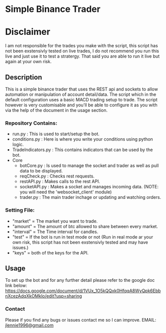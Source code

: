 # Simple Binance Trader

# Disclaimer
I am not responsible for the trades you make with the script, this script has not been exstensivly tested on live trades, I do not recommend you run this live and just use it to test a stratergy. That said you are able to run it live but again at your own risk.

## Description
This is a simple binance trader that uses the REST api and sockets to allow automation or manipulation of account detail/data. The script which in the default configuration uses a basic MACD trading setup to trade. The script however is very customisable and you'll be able to configure it as you with via the help of the document in the usage section.

### Repository Contains:
- run.py : This is used to start/setup the bot.
- conditions.py : Here is where you write your conditions using python logic.
- TradeIndicators.py : This contains indicators that can be used by the bot.
- Core
  - botCore.py : Is used to manage the socket and trader as well as pull data to be displayed.
  - reqCheck.py : Checks rest requests.
  - restAPI.py : Makes calls to the rest API.
  - socketAPI.py : Makes a socket and manages incoming data. (NOTE: you will need the 'websocket_client' module)
  - trader.py : The main trader inchage or updating and watching orders.
  
### Setting File:
- "market" = The market you want to trade.
- "amount" = The amount of btc allowed to share between every market.
- "interval" = The Time interval for candles.
- "test" = If the bot is run in test mode or not (Run in real mode ar your own risk, this script has not been exstensivly tested and may have issues.)
- "keys" = both of the keys for the API.

## Usage
To set up the bot and for any further detail please refer to the google doc link below:
https://docs.google.com/document/d/1VUx_1O5kQQxk0HfqqA8WyQpk6EbbnXcezAdqXkOMklo/edit?usp=sharing

### Contact
Please if you find any bugs or issues contact me so I can improve.
EMAIL: jlennie1996@gmail.com
